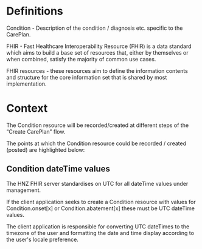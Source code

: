 # Definitions

Condition - Description of the condition / diagnosis etc. specific to the CarePlan.

FHIR - Fast Healthcare Interoperability Resource (FHIR) is a data standard which aims to build a base set of resources that, either by themselves or when combined, satisfy the majority of common use cases.

FHIR resources - these resources aim to define the information contents and structure for the core information set that is shared by most implementation.

# Context

The Condition resource will be recorded/created at different steps of the “Create CarePlan” flow.

The points at which the Condition resource could be recorded / created (posted) are highlighted below:

## Condition dateTime values

The HNZ FHIR server standardises on UTC for all dateTime values under management.

If the client application seeks to create a Condition resource with values for Condition.onset[x] or Condition.abatement[x] these must be UTC dateTime values.

The client application is responsible for converting UTC dateTimes to the timezone of the user and formatting the date and time display according to the user's locale preference.